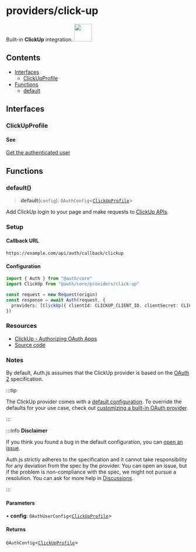 # providers/click-up

<div style={{backgroundColor: "#24292f", display: "flex", justifyContent: "space-between", color: "#fff", padding: 16}}>
<span>Built-in <b>ClickUp</b> integration.</span>
<a href="https://clickup.com">
  <img style={{display: "block"}} src="https://authjs.dev/img/providers/click-up.svg" height="48" width="48"/>
</a>
</div>

## Contents

- [Interfaces](click-up.md#interfaces)
    - [ClickUpProfile](click-up.md#clickupprofile)
- [Functions](click-up.md#functions)
    - [default](click-up.md#default)

## Interfaces

### ClickUpProfile

#### See

[Get the authenticated user](https://clickup.com/api/clickupreference/operation/GetAuthorizedUser/)

## Functions

### default()

> **default**(`config`): `OAuthConfig`\<[`ClickUpProfile`](click-up.md#clickupprofile)\>

Add ClickUp login to your page and make requests to [ClickUp APIs](https://clickup.com/api/).

### Setup

#### Callback URL
```
https://example.com/api/auth/callback/clickup
```

#### Configuration
```ts
import { Auth } from "@auth/core"
import ClickUp from "@auth/core/providers/click-up"

const request = new Request(origin)
const response = await Auth(request, {
  providers: [ClickUp({ clientId: CLICKUP_CLIENT_ID, clientSecret: CLICKUP_CLIENT_SECRET })],
})
```

### Resources

- [ClickUp - Authorizing OAuth Apps](https://clickup.com/api/developer-portal/authentication#oauth-flow)
- [Source code](https://github.com/nextauthjs/next-auth/blob/main/packages/core/src/providers/click-up.ts)

### Notes

By default, Auth.js assumes that the ClickUp provider is
based on the [OAuth 2](https://www.rfc-editor.org/rfc/rfc6749.html) specification.

:::tip

The ClickUp provider comes with a [default configuration](https://github.com/nextauthjs/next-auth/blob/main/packages/core/src/providers/click-up.ts).
To override the defaults for your use case, check out [customizing a built-in OAuth provider](https://authjs.dev/guides/providers/custom-provider#override-default-options).

:::

:::info **Disclaimer**

If you think you found a bug in the default configuration, you can [open an issue](https://authjs.dev/new/provider-issue).

Auth.js strictly adheres to the specification and it cannot take responsibility for any deviation from
the spec by the provider. You can open an issue, but if the problem is non-compliance with the spec,
we might not pursue a resolution. You can ask for more help in [Discussions](https://authjs.dev/new/github-discussions).

:::

#### Parameters

• **config**: `OAuthUserConfig`\<[`ClickUpProfile`](click-up.md#clickupprofile)\>

#### Returns

`OAuthConfig`\<[`ClickUpProfile`](click-up.md#clickupprofile)\>
